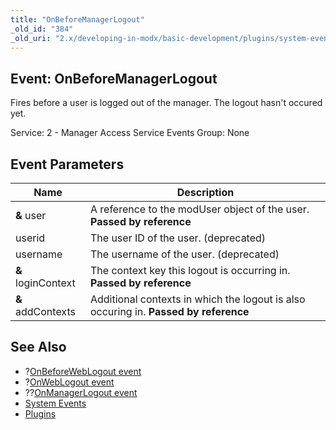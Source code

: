 ```yaml
---
title: "OnBeforeManagerLogout"
_old_id: "384"
_old_uri: "2.x/developing-in-modx/basic-development/plugins/system-events/onbeforemanagerlogout"
---
```


## Event: OnBeforeManagerLogout

Fires before a user is logged out of the manager. The logout hasn't occured yet.

Service: 2 - Manager Access Service Events 
Group: None

## Event Parameters

| Name               | Description                                                                          |
| ------------------ | ------------------------------------------------------------------------------------ |
| **&** user         | A reference to the modUser object of the user. **Passed by reference**               |
| userid             | The user ID of the user. (deprecated)                                                |
| username           | The username of the user. (deprecated)                                               |
| **&** loginContext | The context key this logout is occurring in. **Passed by reference**                 |
| **&** addContexts  | Additional contexts in which the logout is also occuring in. **Passed by reference** |

## See Also

- ?[OnBeforeWebLogout event](developing-in-modx/basic-development/plugins/system-events/onbeforeweblogout "OnBeforeWebLogout")
- ?[OnWebLogout event](developing-in-modx/basic-development/plugins/system-events/onweblogout "OnWebLogout")
- ??[OnManagerLogout event](developing-in-modx/basic-development/plugins/system-events/onmanagerlogout "OnManagerLogout")
- [System Events](developing-in-modx/basic-development/plugins/system-events "System Events")
- [Plugins](developing-in-modx/basic-development/plugins "Plugins")